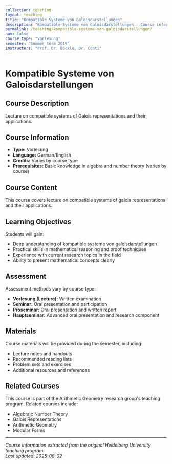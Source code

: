 ```yaml
---
collection: teaching
layout: teaching
title: "Kompatible Systeme von Galoisdarstellungen"
description: "Kompatible Systeme von Galoisdarstellungen - Course information and materials."
permalink: /teaching/kompatible-systeme-von-galoisdarstellungen/
nav: false
course_type: "Vorlesung"
semester: "Summer term 2019"
instructors: "Prof. Dr. Böckle, Dr. Conti"
---
```


# Kompatible Systeme von Galoisdarstellungen

## Course Description 

Lecture on compatible systems of Galois representations and their applications.

## Course Information 

- **Type:** Vorlesung
- **Language:** German/English
- **Credits:** Varies by course type
- **Prerequisites:** Basic knowledge in algebra and number theory (varies by course)

## Course Content 

This course covers lecture on compatible systems of galois representations and their applications.

## Learning Objectives 

Students will gain:
- Deep understanding of kompatible systeme von galoisdarstellungen
- Practical skills in mathematical reasoning and proof techniques
- Experience with current research topics in the field
- Ability to present mathematical concepts clearly

## Assessment 

Assessment methods vary by course type:
- **Vorlesung (Lecture):** Written examination
- **Seminar:** Oral presentation and participation
- **Proseminar:** Oral presentation and written report
- **Hauptseminar:** Advanced oral presentation and research component

## Materials 

Course materials will be provided during the semester, including:
- Lecture notes and handouts
- Recommended reading lists
- Problem sets and exercises
- Additional resources and references

## Related Courses 

This course is part of the Arithmetic Geometry research group's teaching program. Related courses include:
- Algebraic Number Theory
- Galois Representations
- Arithmetic Geometry
- Modular Forms

---

*Course information extracted from the original Heidelberg University teaching program*  
*Last updated: 2025-08-02*